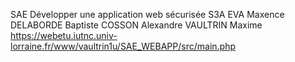SAE Développer une application web sécurisée
S3A
EVA Maxence
DELABORDE Baptiste
COSSON Alexandre
VAULTRIN Maxime
https://webetu.iutnc.univ-lorraine.fr/www/vaultrin1u/SAE_WEBAPP/src/main.php
